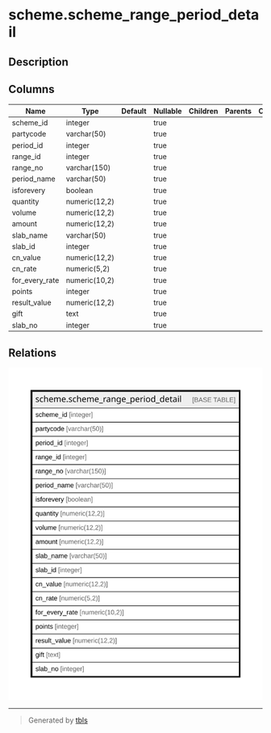 # scheme.scheme_range_period_detail

## Description

## Columns

| Name | Type | Default | Nullable | Children | Parents | Comment |
| ---- | ---- | ------- | -------- | -------- | ------- | ------- |
| scheme_id | integer |  | true |  |  |  |
| partycode | varchar(50) |  | true |  |  |  |
| period_id | integer |  | true |  |  |  |
| range_id | integer |  | true |  |  |  |
| range_no | varchar(150) |  | true |  |  |  |
| period_name | varchar(50) |  | true |  |  |  |
| isforevery | boolean |  | true |  |  |  |
| quantity | numeric(12,2) |  | true |  |  |  |
| volume | numeric(12,2) |  | true |  |  |  |
| amount | numeric(12,2) |  | true |  |  |  |
| slab_name | varchar(50) |  | true |  |  |  |
| slab_id | integer |  | true |  |  |  |
| cn_value | numeric(12,2) |  | true |  |  |  |
| cn_rate | numeric(5,2) |  | true |  |  |  |
| for_every_rate | numeric(10,2) |  | true |  |  |  |
| points | integer |  | true |  |  |  |
| result_value | numeric(12,2) |  | true |  |  |  |
| gift | text |  | true |  |  |  |
| slab_no | integer |  | true |  |  |  |

## Relations

![er](scheme.scheme_range_period_detail.svg)

---

> Generated by [tbls](https://github.com/k1LoW/tbls)
